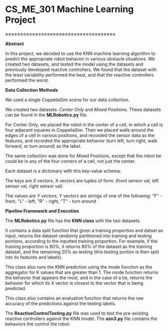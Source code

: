 # CS_ME_301 Machine Learning Project
**=====================================**

**Abstract**

In this project, we decided to use the KNN machine learning algorithm to predict the appropriate robot behavior in
various obstacle situations. We created two datasets, and tested the model
using the datasets and previously developed reactive controllers. We found that
the dataset with the least variability performed the best, and that the 
reactive controllers performed the worst.

**Data Collection Methods**

We used a single CoppeliaSim scene for our
data collection. 

We created two datasets: *Center Only* and *Mixed Positions*.
These datasets can be found in the **MLRobotics.py** file.

For Center Only, we placed the robot in the center of a cell,
in which a cell is four adjacent squares in CoppeliaSim. Then
we placed walls around the edges of a cell in various positions,
and recorded the sensor data as the features, and recorded the appropriate 
behavior (turn left, turn right, walk forward, or turn around) as the label.

The same collection was done for Mixed Positions, except that the robot 
be could be in any of the four corners of a cell, not just the center.

Each dataset is a dictionary with this key-value schema:

The keys are *X vectors*, X vectors are tuples of form:
                            (front sensor val, left sensor val, right sensor val)

The values are *Y vectors*, Y vectors are strings of one of the following:
     "F" - front, "L" - left, "R" - right, "T" - turn around

**Pipeline Framework and Execution**

The **MLRobotics.py** file has the **KNN class** with the two datasets.

It contains a data split function that given a training proportion and datset as input,
returns the dataset randomly partitioned into training and testing portions, according to the inputted
training proportion. For example, if the training proportion is 80%, it returns 80% of the dataset
as the training dataset, and the remaining 20% as testing (this testing portion is then split into its features and labels).

This class also runs the KNN prediction using the mode function as the aggregator for
K values that are greater than 1. The mode function returns the behavior that appears the most,
and in the case of a tie, returns the behavior for which its X vector is closest to the 
vector that is being predicted.

This class also contains an evaluation function that returns the raw accuracy of the 
predictions against the testing labels.

The **ReactiveControlTesting.py** file was used to test the pre-exisitng reactive controllers against the KNN model.
The **asn3.py** file contains the behaviors the control the robot.


